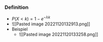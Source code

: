 ### Definition
+ $P(X < k)=1-e^{-\lambda k}$
+ ![[Pasted image 20221120132913.png]]
+ Beispiel
	+ ![[Pasted image 20221120133258.png]]